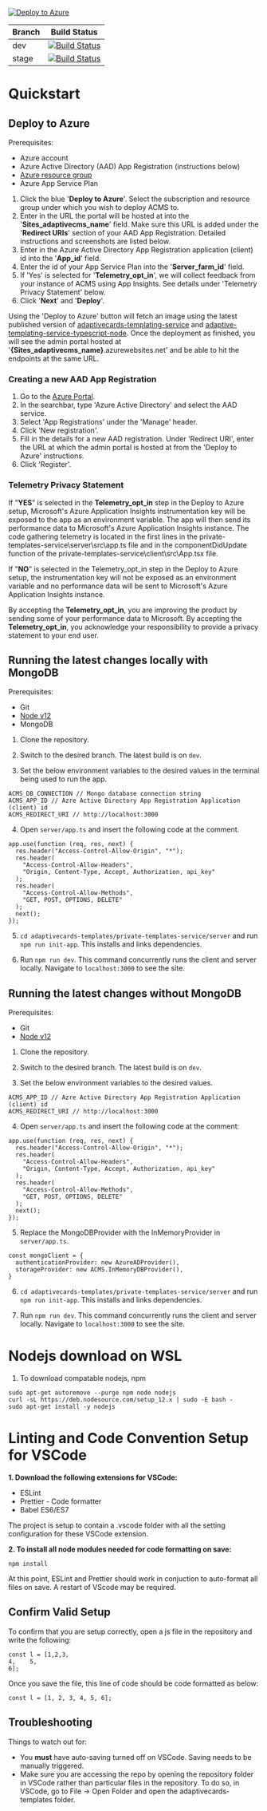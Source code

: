[![Deploy to Azure](https://azurecomcdn.azureedge.net/mediahandler/acomblog/media/Default/blog/deploybutton.png)](https://azuredeploy.net/)


| Branch | Build Status |
| ------ | ------------ |
|  dev   | [![Build Status](https://dev.azure.com/microsoft/AdaptiveCards/_apis/build/status/ACMS/Deploy%20to%20Web%20App?branchName=dev)](https://dev.azure.com/microsoft/AdaptiveCards/_build/latest?definitionId=50969&branchName=dev) |
|  stage | [![Build Status](https://dev.azure.com/microsoft/AdaptiveCards/_apis/build/status/ACMS/Deploy%20to%20Web%20App?branchName=stage)](https://dev.azure.com/microsoft/AdaptiveCards/_build/latest?definitionId=50969&branchName=stage) |

# Quickstart

## Deploy to Azure

Prerequisites: 

- Azure account
- Azure Active Directory (AAD) App Registration (instructions below)
- [Azure resource group](https://docs.microsoft.com/en-us/azure/azure-resource-manager/management/manage-resource-groups-portal)
- Azure App Service Plan

1. Click the blue '**Deploy to Azure**'. Select the subscription and resource group under which you wish to deploy ACMS to. 
2. Enter in the URL the portal will be hosted at into the '**Sites_adaptivecms_name**' field. Make sure this URL is added under the '**Redirect URIs**' section of your AAD App Registration. Detailed instructions and screenshots are listed below. 
3. Enter in the Azure Active Directory App Registration application (client) id into the '**App_id**' field. 
4. Enter the id of your App Service Plan into the '**Server_farm_id**' field. 
5. If 'Yes' is selected for '**Telemetry_opt_in**', we will collect feedback from your instance of ACMS using App Insights. See details under 'Telemetry Privacy Statement' below. 
6. Click '**Next**' and '**Deploy**'.

Using the 'Deploy to Azure' button will fetch an image using the latest published version of [adaptivecards-templating-service](https://www.npmjs.com/package/adaptivecards-templating-service) and [adaptive-templating-service-typescript-node](https://www.npmjs.com/package/adaptive-templating-service-typescript-node). Once the deployment as finished, you will see the admin portal hosted at '**{Sites_adaptivecms_name}**.azurewebsites.net' and be able to hit the endpoints at the same URL. 

### Creating a new AAD App Registration

1. Go to the [Azure Portal](portal.azure.com). 
2. In the searchbar, type 'Azure Active Directory' and select the AAD service. 
3. Select 'App Registrations' under the 'Manage' header. 
4. Click 'New registration'.
5. Fill in the details for a new AAD registration. Under 'Redirect URI', enter the URL at which the admin portal is hosted at from the 'Deploy to Azure' instructions. 
6. Click 'Register'. 

### Telemetry Privacy Statement

If "**YES**" is selected in the **Telemetry_opt_in** step in the Deploy to Azure setup, Microsoft's Azure Application Insights instrumentation key will be exposed to the app as an environment variable. The app will then send its performance data to Microsoft's Azure Application Insights instance. The code gathering telemetry is located in the first lines in the private-templates-service\server\src\app.ts file and in the componentDidUpdate function of the private-templates-service\client\src\App.tsx file.

If "**NO**" is selected in the Telemetry_opt_in step in the Deploy to Azure setup, the instrumentation key will not be exposed as an environment variable and no performance data will be sent to Microsoft's Azure Application Insights instance.


By accepting the **Telemetry_opt_in**, you are improving the product by sending some of your performance data to Microsoft. By accepting the **Telemetry_opt_in**, you acknowledge your responsibility to provide a privacy statement to your end user.

## Running the latest changes locally with MongoDB

Prerequisites:

-   Git
-   [Node v12](https://nodejs.org/en/download/)
-   MongoDB 

1. Clone the repository.

2. Switch to the desired branch. The latest build is on `dev`.

3. Set the below environment variables to the desired values in the terminal being used to run the app. 

```
ACMS_DB_CONNECTION // Mongo database connection string
ACMS_APP_ID // Azre Active Directory App Registration Application (client) id 
ACMS_REDIRECT_URI // http://localhost:3000
```

4. Open `server/app.ts` and insert the following code at the comment. 

```
app.use(function (req, res, next) {
  res.header("Access-Control-Allow-Origin", "*");
  res.header(
    "Access-Control-Allow-Headers",
    "Origin, Content-Type, Accept, Authorization, api_key"
  );
  res.header(
    "Access-Control-Allow-Methods",
    "GET, POST, OPTIONS, DELETE"
  );
  next();
});
```

5. `cd adaptivecards-templates/private-templates-service/server` and run `npm run init-app`. This installs and links dependencies.

6. Run `npm run dev`. This command concurrently runs the client and server locally. Navigate to `localhost:3000` to see the site.

## Running the latest changes without MongoDB

Prerequisites:

-   Git
-   [Node v12](https://nodejs.org/en/download/)

1. Clone the repository.

2. Switch to the desired branch. The latest build is on `dev`.

3. Set the below environment variables to the desired values. 

```
ACMS_APP_ID // Azre Active Directory App Registration Application (client) id 
ACMS_REDIRECT_URI // http://localhost:3000
```

4. Open `server/app.ts` and insert the following code at the comment:
```
app.use(function (req, res, next) {
  res.header("Access-Control-Allow-Origin", "*");
  res.header(
    "Access-Control-Allow-Headers",
    "Origin, Content-Type, Accept, Authorization, api_key"
  );
  res.header(
    "Access-Control-Allow-Methods",
    "GET, POST, OPTIONS, DELETE"
  );
  next();
});

```
5. Replace the MongoDBProvider with the InMemoryProvider in `server/app.ts`. 
```
const mongoClient = {
  authenticationProvider: new AzureADProvider(),
  storageProvider: new ACMS.InMemoryDBProvider(),
}
```
6. `cd adaptivecards-templates/private-templates-service/server` and run `npm run init-app`. This installs and links dependencies.

7. Run `npm run dev`. This command concurrently runs the client and server locally. Navigate to `localhost:3000` to see the site.

   

# Nodejs download on WSL

1. To download compatable nodejs, npm

```
sudo apt-get autoremove --purge npm node nodejs
curl -sL https://deb.nodesource.com/setup_12.x | sudo -E bash -
sudo apt-get install -y nodejs
```



# Linting and Code Convention Setup for VSCode

**1. Download the following extensions for VSCode:**

-   ESLint
-   Prettier - Code formatter
-   Babel ES6/ES7

The project is setup to contain a .vscode folder with all the setting configuration for these VSCode extension.

**2. To install all node modules needed for code formatting on save:**

```
npm install
```

At this point, ESLint and Prettier should work in conjuction to auto-format all files on save.
A restart of VScode may be required.

## Confirm Valid Setup

To confirm that you are setup correctly, open a js file in the repository and write the following:

```
const l = [1,2,3,
4,    5,
6];
```

Once you save the file, this line of code should be code formatted as below:

```
const l = [1, 2, 3, 4, 5, 6];
```

## Troubleshooting

Things to watch out for:

-   You **must** have auto-saving turned off on VSCode. Saving needs to be manually triggered.
-   Make sure you are accessing the repo by opening the repository folder in VSCode rather than particular files in the repository. To do so, in VSCode, go to File -> Open Folder and open the adaptivecards-templates folder.


